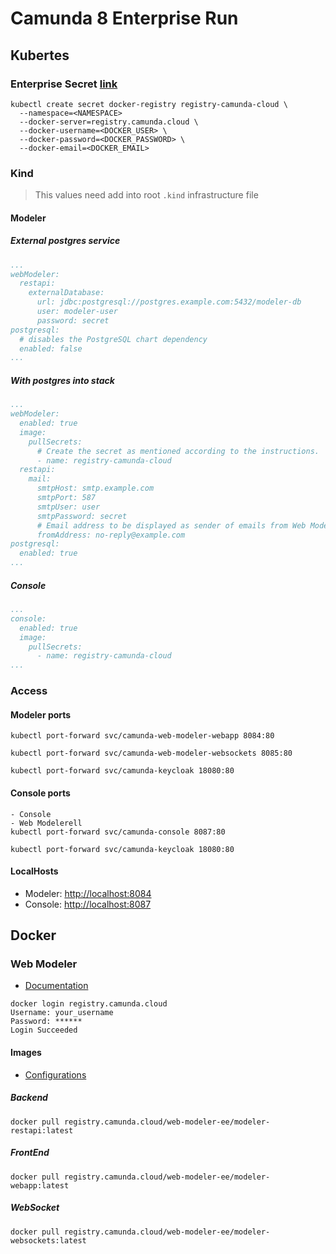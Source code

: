 # Camunda 8 Enterprise Run

## Kubertes

### Enterprise Secret [link](https://docs.camunda.io/docs/self-managed/setup/install/#enterprise-components-secret)

```shell
kubectl create secret docker-registry registry-camunda-cloud \
  --namespace=<NAMESPACE>
  --docker-server=registry.camunda.cloud \
  --docker-username=<DOCKER_USER> \
  --docker-password=<DOCKER_PASSWORD> \
  --docker-email=<DOCKER_EMAIL>
```

### Kind

> This values need add into root `.kind` infrastructure file

#### Modeler

##### External postgres service

```yaml
...
webModeler:
  restapi:
    externalDatabase:
      url: jdbc:postgresql://postgres.example.com:5432/modeler-db
      user: modeler-user
      password: secret
postgresql:
  # disables the PostgreSQL chart dependency
  enabled: false
...

```

##### With postgres into stack

```yaml
...
webModeler:
  enabled: true
  image:
    pullSecrets:
      # Create the secret as mentioned according to the instructions.
      - name: registry-camunda-cloud
  restapi:
    mail:
      smtpHost: smtp.example.com
      smtpPort: 587
      smtpUser: user
      smtpPassword: secret
      # Email address to be displayed as sender of emails from Web Modeler
      fromAddress: no-reply@example.com
postgresql:
  enabled: true
...
```

##### Console

```yaml
...
console:
  enabled: true
  image:
    pullSecrets:
      - name: registry-camunda-cloud
...

```

### Access

#### Modeler ports

```shell
kubectl port-forward svc/camunda-web-modeler-webapp 8084:80

kubectl port-forward svc/camunda-web-modeler-websockets 8085:80

kubectl port-forward svc/camunda-keycloak 18080:80
```

#### Console ports

```shell
- Console 
- Web Modelerell
kubectl port-forward svc/camunda-console 8087:80

kubectl port-forward svc/camunda-keycloak 18080:80
```

#### LocalHosts

- Modeler: <http://localhost:8084>
- Console: <http://localhost:8087>

## Docker

### Web Modeler

- [Documentation](https://docs.camunda.io/docs/self-managed/setup/deploy/other/docker/#web-modeler)

```shell
docker login registry.camunda.cloud
Username: your_username
Password: ******
Login Succeeded
```

#### Images

- [Configurations](https://docs.camunda.io/docs/self-managed/modeler/web-modeler/configuration/)

##### Backend

```shell
docker pull registry.camunda.cloud/web-modeler-ee/modeler-restapi:latest
```

##### FrontEnd

```shell
docker pull registry.camunda.cloud/web-modeler-ee/modeler-webapp:latest
```

##### WebSocket

```shell
docker pull registry.camunda.cloud/web-modeler-ee/modeler-websockets:latest
```
